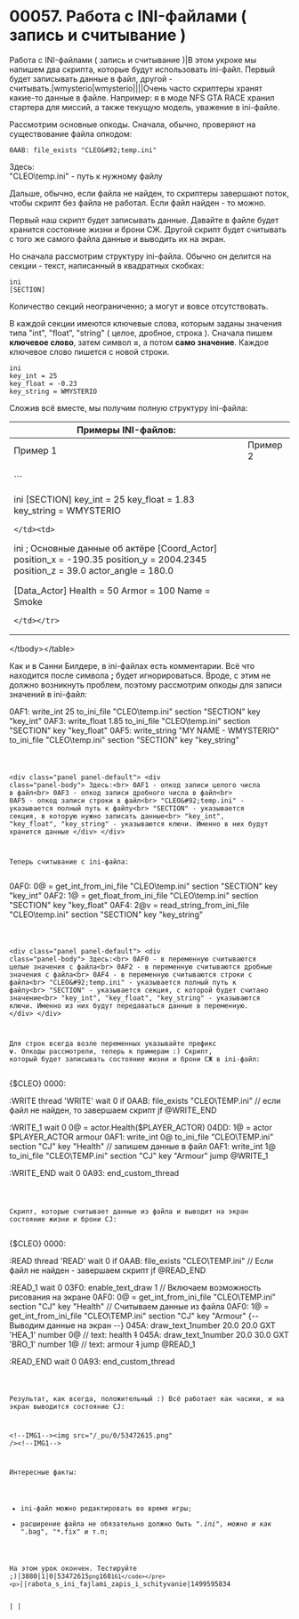 # 00057. Работа с INI-файлами ( запись и считывание )

Работа с INI-файлами ( запись и считывание )|В этом укроке мы напишем два скрипта, которые будут использовать ini-файл. Первый будет записывать данные в файл, другой - считывать.|wmysterio|wmysterio||||Очень часто скриптеры хранят какие-то данные в файле. Например: я в моде NFS GTA RACE хранил стартера для миссий, а также текущую модель, уважение в ini-файле.

Рассмотрим основные опкоды. Сначала, обычно, проверяют на существование файла опкодом:

```
0AAB: file_exists "CLEO&#92;temp.ini"
```

Здесь:\
"CLEO\temp.ini" - путь к нужному файлу

Дальше, обычно, если файла не найден, то скриптеры завершают поток, чтобы скрипт без файла не работал. Если файл найден - то можно.

Первый наш скрипт будет записывать данные. Давайте в файле будет хранится состояние жизни и брони CЖ. Другой скрипт будет считывать с того же самого файла данные и выводить их на экран.

Но сначала рассмотрим структуру ini-файла. Обычно он делится на секции - текст, написанный в квадратных скобках:

```
ini
[SECTION]
```

Количество секций неограниченно; а могут и вовсе отсутствовать.

В каждой секции имеются ключевые слова, которым заданы значения типа "int", "float", "string" ( целое, дробное, строка ). Сначала пишем **ключевое слово**, затем символ **=**, а потом **само значение**. Каждое ключевое слово пишется с новой строки.

```
ini
key_int = 25
key_float = -0.23
key_string = WMYSTERIO
```

Сложив всё вместе, мы получим полную структуру ini-файла:

| Примеры INI-файлов:                                                                                                                                                                                                                                                                                                                                                                                                                                                                                                                                                                                                                                                                                                                                                                                                                                                                                                                                                                                                                                                                                                                                                                                                                                                                                                                                                                                                                                                                                                                                                                                                                                                                                                                                                                                                                                                                                                                                                                                                                                                                                                                                                                                                                                                                                                                                                                                                                                                                                                                                                                                                                                                                                                                                                                                                                                                                                                                                                                                                                                                                                                                                                                                                                                                                                                                                                                                                                                                                                                                                                                                                                                                                                                                                                                                                                                                                                                                                                                                                                                                                                                                                                                                                                                                                                                                                          |          |
| ------------------------------------------------------------------------------------------------------------------------------------------------------------------------------------------------------------------------------------------------------------------------------------------------------------------------------------------------------------------------------------------------------------------------------------------------------------------------------------------------------------------------------------------------------------------------------------------------------------------------------------------------------------------------------------------------------------------------------------------------------------------------------------------------------------------------------------------------------------------------------------------------------------------------------------------------------------------------------------------------------------------------------------------------------------------------------------------------------------------------------------------------------------------------------------------------------------------------------------------------------------------------------------------------------------------------------------------------------------------------------------------------------------------------------------------------------------------------------------------------------------------------------------------------------------------------------------------------------------------------------------------------------------------------------------------------------------------------------------------------------------------------------------------------------------------------------------------------------------------------------------------------------------------------------------------------------------------------------------------------------------------------------------------------------------------------------------------------------------------------------------------------------------------------------------------------------------------------------------------------------------------------------------------------------------------------------------------------------------------------------------------------------------------------------------------------------------------------------------------------------------------------------------------------------------------------------------------------------------------------------------------------------------------------------------------------------------------------------------------------------------------------------------------------------------------------------------------------------------------------------------------------------------------------------------------------------------------------------------------------------------------------------------------------------------------------------------------------------------------------------------------------------------------------------------------------------------------------------------------------------------------------------------------------------------------------------------------------------------------------------------------------------------------------------------------------------------------------------------------------------------------------------------------------------------------------------------------------------------------------------------------------------------------------------------------------------------------------------------------------------------------------------------------------------------------------------------------------------------------------------------------------------------------------------------------------------------------------------------------------------------------------------------------------------------------------------------------------------------------------------------------------------------------------------------------------------------------------------------------------------------------------------------------------------------------------------------------------------------ | -------- |
| Пример 1                                                                                                                                                                                                                                                                                                                                                                                                                                                                                                                                                                                                                                                                                                                                                                                                                                                                                                                                                                                                                                                                                                                                                                                                                                                                                                                                                                                                                                                                                                                                                                                                                                                                                                                                                                                                                                                                                                                                                                                                                                                                                                                                                                                                                                                                                                                                                                                                                                                                                                                                                                                                                                                                                                                                                                                                                                                                                                                                                                                                                                                                                                                                                                                                                                                                                                                                                                                                                                                                                                                                                                                                                                                                                                                                                                                                                                                                                                                                                                                                                                                                                                                                                                                                                                                                                                                                                     | Пример 2 |
| <p>```</p><p>ini [SECTION] key_int = 25 key_float = 1.83 key_string = WMYSTERIO</p><pre><code>&#x3C;/td>&#x3C;td></code></pre><p>ini ; Основные данные об актёре [Coord_Actor] position_x = -190.35 position_y = 2004.2345 position_z = 39.0 actor_angle = 180.0</p><p>[Data_Actor] Health = 50 Armor = 100 Name = Smoke</p><pre><code>&#x3C;/td>&#x3C;/tr>
&#x3C;/tbody>&#x3C;/table>

Как и в Санни Билдере, в ini-файлах есть комментарии. Всё что находится после символа **;** будет игнорироваться. Вроде, с этим не должно возникнуть проблем, поэтому рассмотрим опкоды для записи значений в ini-файл:
</code></pre><p>0AF1: write_int 25 to_ini_file "CLEO\temp.ini" section "SECTION" key "key_int" 0AF3: write_float 1.85 to_ini_file "CLEO\temp.ini" section "SECTION" key "key_float" 0AF5: write_string "MY NAME - WMYSTERIO" to_ini_file "CLEO\temp.ini" section "SECTION" key "key_string"</p><pre><code>

&#x3C;div class="panel panel-default">
 &#x3C;div class="panel-body">
Здесь:&#x3C;br>
0AF1 - опкод записи целого числа в файл&#x3C;br>
0AF3 - опкод записи дробного числа в файл&#x3C;br>
0AF5 - опкод записи строки в файл&#x3C;br>
"CLEO&#x26;#92;temp.ini" - указывается полный путь к файлу&#x3C;br>
"SECTION" - указывается секция, в которую нужно записать данные&#x3C;br>
"key_int", "key_float", "key_string" - указываются ключи. Именно в них будут хранится данные
 &#x3C;/div>
&#x3C;/div>

Теперь считывание с ini-файла:
</code></pre><p>0AF0: 0@ = get_int_from_ini_file "CLEO\temp.ini" section "SECTION" key "key_int" 0AF2: 1@ = get_float_from_ini_file "CLEO\temp.ini" section "SECTION" key "key_float" 0AF4: 2@v = read_string_from_ini_file "CLEO\temp.ini" section "SECTION" key "key_string"</p><pre><code>

&#x3C;div class="panel panel-default">
 &#x3C;div class="panel-body">
Здесь:&#x3C;br>
0AF0 - в переменную считываются целые значения с файла&#x3C;br>
0AF2 - в переменную считываются дробные значения с файла&#x3C;br>
0AF4 - в переменную считываются строки с файла&#x3C;br>
"CLEO&#x26;#92;temp.ini" - указывается полный путь к файлу&#x3C;br>
"SECTION" - указывается секция, с которой будет считано значение&#x3C;br>
"key_int", "key_float", "key_string" - указываются ключи. Именно из них будут передаваться данные в переменную.
 &#x3C;/div>
&#x3C;/div>

Для строк всегда возле переменных указывайте префикс **v**. Опкоды рассмотрели, теперь к примерам :) Скрипт, который будет записывать состояние жизни и брони СЖ в ini-файл:
</code></pre><p>{$CLEO} 0000:</p><p>:WRITE thread 'WRITE' wait 0 if 0AAB: file_exists "CLEO\TEMP.ini" // если файл не найден, то завершаем скрипт jf @WRITE_END</p><p>:WRITE_1 wait 0 0@ = actor.Health($PLAYER_ACTOR) 04DD: 1@ = actor $PLAYER_ACTOR armour 0AF1: write_int 0@ to_ini_file "CLEO\TEMP.ini" section "CJ" key "Health" // запишем данные в файл 0AF1: write_int 1@ to_ini_file "CLEO\TEMP.ini" section "CJ" key "Armour" jump @WRITE_1</p><p>:WRITE_END wait 0 0A93: end_custom_thread</p><pre><code>

Скрипт, которые считывает данные из файла и выводит на экран состояние жизни и брони CJ:
</code></pre><p>{$CLEO} 0000:</p><p>:READ thread 'READ' wait 0 if 0AAB: file_exists "CLEO\TEMP.ini" // Если файл не найден - завершаем скрипт jf @READ_END</p><p>:READ_1 wait 0 03F0: enable_text_draw 1 // Включаем возможность рисования на экране 0AF0: 0@ = get_int_from_ini_file "CLEO\TEMP.ini" section "CJ" key "Health" // Считываем данные из файла 0AF0: 1@ = get_int_from_ini_file "CLEO\TEMP.ini" section "CJ" key "Armour" {-- Выводим данные на экран --} 045A: draw_text_1number 20.0 20.0 GXT 'HEA_1' number 0@ // text: health <del>1</del> 045A: draw_text_1number 20.0 30.0 GXT 'BRO_1' number 1@ // text: armour <del>1</del> jump @READ_1</p><p>:READ_END wait 0 0A93: end_custom_thread</p><pre><code>

Результат, как всегда, положительный :) Всё работает как часики, и на экран выводится состояние CJ:

&#x3C;!--IMG1-->&#x3C;img src="/_pu/0/53472615.png" />&#x3C;!--IMG1-->

Интересные факты:


- ini-файл можно редактировать во время игры;
- расширение файла не обязательно должно быть "*.ini", можно и как "*.bag", "*.fix" и т.п;


На этом урок окончен. Тестируйте ;)|3880|1|0|53472615`png`168`161</code></pre><p>`||rabota_s_ini_fajlami_zapis_i_schityvanie|1499595834</p> |          |
